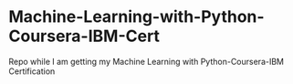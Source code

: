 # Machine-Learning-with-Python-Coursera-IBM-Cert
Repo while I am getting my Machine Learning with Python-Coursera-IBM Certification
